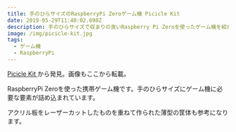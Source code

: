 ```yaml
---
title: 手のひらサイズのRaspberryPi Zeroゲーム機 Picicle Kit
date: 2019-05-29T11:40:02.698Z
description: 手のひらサイズで収まりの良いRaspberry Pi Zeroを使ったゲーム機を紹介します
image: /img/picicle-kit.jpg
tags:
  - ゲーム機
  - RaspberryPi
---
```

[Picicle Kit](https://www.tindie.com/products/Picicle/picicle-kit/)から発見。画像もここから転載。

RaspberryPi Zeroを使った携帯ゲーム機です。手のひらサイズにゲーム機に必要な要素が詰め込まれています。

アクリル板をレーザーカットしたものを重ねて作られた薄型の筐体も参考になります。
